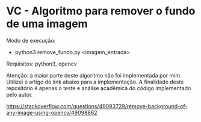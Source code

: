 # VC - Algoritmo para remover o fundo de uma imagem

Modo de execução:

- python3 remove_fundo.py <imagem_entrada>

Requisitos: python3, opencv

Atenção: a maior parte deste algoritmo não foi implementada por mim. Utilizei o artigo do link abaixo para a implementação. A finalidade deste repositório é apenas o teste e análise acadêmica do código implementado pelo autor.

https://stackoverflow.com/questions/49093729/remove-background-of-any-image-using-opencv/49098862